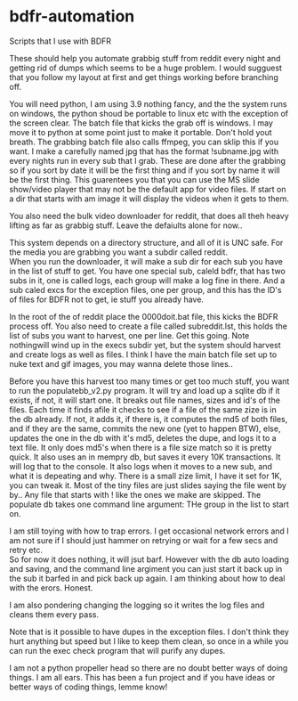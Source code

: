 # bdfr-automation
Scripts that I use with BDFR

These should help you automate grabbig stuff from reddit every night and getting rid of dumps which seems to be a huge problem.
I would sugguest that you follow my layout at first and get things working before branching off.

You will need python, I am using 3.9 nothing fancy, and the the system runs on windows, the python shoud be portable to linux etc with the exception of the screen clear.
The batch file that kicks the grab off is windows.  I may move it to python at some point just to make it portable.  Don't hold yout breath.
The grabbing batch file also calls ffmpeg, you can sklip this if you want.  I make a carefully named jpg that has the format !subname.jpg with every nights run in
every sub that I grab.  These are done after the grabbing so if you sort by date it will be the first thing and if you sort by name it will be the first thing.  This
guarentees you that you can use the MS slide show/video player that may not be the default app for video files.  If start on a dir that starts with am image it will
display the videos when it gets to them.

You also need the bulk video downloader for reddit, that does all theh heavy lifting as far as grabbig stuff.  Leave the defaiults alone for now..

This system depends on a directory structure, and all of it is UNC safe.  For the media you are grabbing you want a subdir called reddit.  
When you run the downloader, it will make a sub dir for each sub you have in the list of stuff to get.  You have one special sub, caleld bdfr, 
that has two subs in it, one is called logs, each group will make a log fine in there.  And a sub caled excs for the exception files, one per group, 
and this has the ID's of files for BDFR not to get, ie stuff you already have.

In the root of the of reddit place the 0000doit.bat file, this kicks the BDFR process off.  You also need to create a file called subreddit.lst, 
this holds the list of subs you want to harvest, one per line.  Get this going.  Note nothingwill wind up in the execs subdir yet, but the system 
should harvest and create logs as well as files.  I think I have the main batch file set up to nuke text and gif images, you may wanna delete those lines..

Before you have this harvest too many times or get too much stuff, you want to run the populatebb_v2.py program.  It will try and load up a sqlite db if it exists,
if not, it will start one.  It breaks out file names, sizes and id's of the files.  Each time it finds  afile it checks to see if a file of the same zize is in the db
already.  If not, it adds it, if there is, it computes the md5 of both files, and if they are the same, commits the new one (yet to happen BTW), else, updates the one
in the db with it's md5, deletes the dupe, and logs it to a text file.  It only does md5's when there is a file size match so it is pretty quick.  It also uses an in
mempry db, but saves it every 10K transactions.  It will log that to the console.  It also logs when it moves to a new sub, and what it is depeating and why.  There is
a small zize limit, I have it set for 1K, you can tweak it.  Most of the tiny files are just slides saying the file went by by..  Any file that starts with ! like the 
ones we make are skipped.  The populate db takes one command line argument:  THe group in the list to start on.  

I am still toying with how to trap errors.  I get occasional network errors and I am not sure if I should just hammer on retrying or wait for a few secs and retry etc.  
So for now it does nothing, it will jsut barf.  However with the db auto loading and saving, and the command line argiment you can just start it back up in the sub it
barfed in and pick back up again.  I am thinking about how to deal with the erors.  Honest.

I am also pondering changing the logging so it writes the log files and cleans them every pass.

Note that is it possible to have dupes in the exception files. I don't think they hurt anything but speed but I like to keep them clean, so once in a while you can
run the exec check program that will purify any dupes.

I am not a python propeller head so there are no doubt better ways of doing things.  I am all ears.  This has been a fun project and if you have ideas or better
ways of coding things, lemme know!

